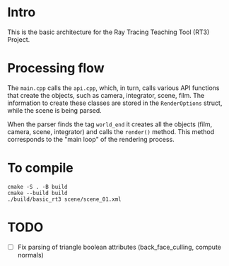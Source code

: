 # Intro

This is the basic architecture for the Ray Tracing Teaching Tool (RT3) Project.

# Processing flow

The `main.cpp` calls the `api.cpp`, which, in turn, calls various API functions that create the objects, such as camera, integrator, scene, film.
The information to create these classes are stored in the `RenderOptions` struct, while the scene is being parsed.

When the parser finds the tag `world_end` it creates all the objects (film, camera, scene, integrator) and calls the `render()` method.
This method corresponds to the "main loop" of the rendering process.

# To compile

```
cmake -S . -B build
cmake --build build
./build/basic_rt3 scene/scene_01.xml
```

# TODO

- [ ] Fix parsing of triangle boolean attributes (back_face_culling, compute normals)
